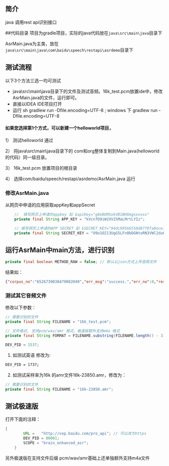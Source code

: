 ## 简介

java 调用rest api识别接口



##代码目录
项目为gradle项目，实际的java代码放在```java\src\main\java```目录下

AsrMain.java为主类，放在```java\src\main\java\com\baidu\speech\restapi\asrdemo```目录下






## 测试流程

以下3个方法三选一均可测试

- java\src\main\java目录下的文件及测试音频。16k_test.pcm放置ide中，修改AsrMain.java的文件，运行即可。
- 直接以IDEA IDE项目打开
- 运行 sh gradlew run -Dfile.encoding=UTF-8 ; windows 下 gradlew run -Dfile.encoding=UTF-8

#### 如果您选择第1个方式，可以新建一个helloworld项目，
1） 测试helloworld 通过

2） 将java\src\main\java目录下的 com和org整体复制到Main.java(helloworld的代码）同一级目录。

3） 16k_test.pcm 放置项目的根目录

4） 选择com/baidu/speech/restapi/asrdemo/AsrMain.java 运行


### 修改AsrMain.java

从网页中申请的应用获取appKey和appSecret

```java
    //  填写网页上申请的appkey 如 $apiKey="g8eBUMSokVB1BHGmgxxxxxx"
    private final String APP_KEY = "kVcnfD9iW2XVZSMaLMrtLYIz";

    // 填写网页上申请的APP SECRET 如 $SECRET_KEY="94dc99566550d87f8fa8ece112xxxxx"
    private final String SECRET_KEY = "O9o1O213UgG5LFn0bDGNtoRN3VWl2du6";
```




## 运行AsrMain中main方法，进行识别

```java
private final boolean METHOD_RAW = false; // 默认以json方式上传音频文件
```



结果如：
```json
{"corpus_no":"6526739038479082049","err_msg":"success.","err_no":0,"result":["北京科技馆，"],"sn":"766059849441519624850"}
```



### 测试其它音频文件



修改以下参数：

```java
// 需要识别的文件
private final String FILENAME = "16k_test.pcm";

// 文件格式, 支持pcm/wav/amr 格式，极速版额外支持m4a 格式
private final String FORMAT = FILENAME.substring(FILENAME.length() - 3);

DEV_PID = 1537;
```



1. 如测试英语 修改为:

```bash
DEV_PID = 1737;
```

2. 如测试采样率为16k 的amr文件16k-23850.amr，修改为：

```java
// 需要识别的文件
private final String FILENAME = "16k-23850.amr";


```


## 测试极速版



打开下面的注释：

```java
{
        URL =   "http://vop.baidu.com/pro_api"; // 可以改为https
        DEV_PID = 80001;
        SCOPE = "brain_enhanced_asr";
    }
```
另外极速版在支持文件后缀 pcm/wav/amr基础上还单独额外支持m4a文件 
